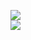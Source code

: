 [![](https://img.shields.io/badge/Made%20With-Github%20Spray-lightgrey.svg?style=for-the-badge&logo=github)](https://github.com/Annihil/github-spray#3088)  
[![](https://i.imgur.com/2DrTn0Z.gif)](https://github.com/Annihil/github-spray)